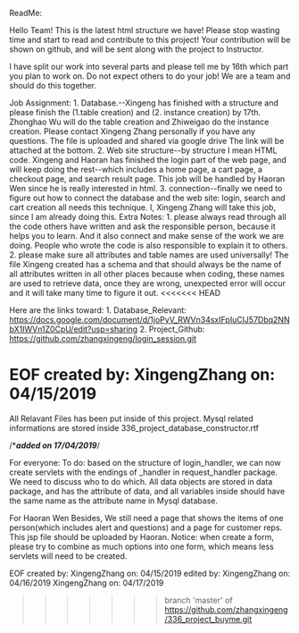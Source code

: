ReadMe:

Hello Team! This is the latest html structure we have!
Please stop wasting time and start to read and contribute to this project!
Your contribution will be shown on github, and will be sent along with the project to Instructor.

I have split our work into several parts and please tell me by 16th which part you plan to work on.
Do not expect others to do your job! We are a team and should do this together.

Job Assignment:
	1. Database.--Xingeng has finished with a structure and please finish the (1.table creation) and (2. instance creation)
		by 17th. Zhonghao Wu will do the table creation and Zhiweigao do the instance creation. Please contact Xingeng 
		Zhang personally if you have any questions. The file is uploaded and shared via google drive The link will be attached 
		at the bottom.
	2. Web site structure--by structure I mean HTML code. Xingeng and Haoran has finished the login part of the web page, and will
		keep doing the rest--which includes a home page, a cart page, a checkout page, and search result page. This job will be 
		handled by Haoran Wen since he is really interested in html.
	3. connection--finally we need to figure out how to connect the database and the web site: login, search and cart creation all 
		needs this technique. I, Xingeng Zhang will take this job, since I am already doing this.
Extra Notes:
	1. please always read through all the code others have written and ask the responsible person, because it helps you to learn. And 
		it also connect and make sense of the work we are doing. People who wrote the code is also responsible to explain it to others. 
	2. please make sure all attributes and table names are used universally! The file Xingeng created has a schema and that should 
		always be the name of all attributes written in all other places because when coding, these names are used to retrieve data, 
		once they are wrong, unexpected error will occur and it will take many time to figure it out.
<<<<<<< HEAD
		
Here are the links toward:
	1. Database_Relevant: https://docs.google.com/document/d/1joPyV_RWVn34sxIFpIuClJ57Dbq2NNbX1IWVn1Z0CpU/edit?usp=sharing
	2. Project_Github: https://github.com/zhangxingeng/login_session.git
		
		
EOF
created by: XingengZhang on: 04/15/2019
=======


All Relavant Files has been put inside of this project. Mysql related informations are stored inside 336_project_database_constructor.rtf


/************added on 17/04/2019***********/

For everyone:
To do: based on the structure of login_handler, we can now create servlets with the endings of _handler in request_handler package.
We need to discuss who to do which.
All data objects are stored in data package, and has the attribute of data, and all variables inside should have the same name as 
the attribute name in Mysql database.



For Haoran Wen
Besides, We still need a page that shows the items of one person(which includes alert and questions)
and a page for customer reps. This jsp file should be uploaded by Haoran. Notice: when create a form, please try to combine as much
options into one form, which means less servlets will need to be created. 



EOF
created by: XingengZhang on: 04/15/2019
edited by: XingengZhang on: 04/16/2019
			XingengZhang on: 04/17/2019

>>>>>>> branch 'master' of https://github.com/zhangxingeng/336_project_buyme.git
